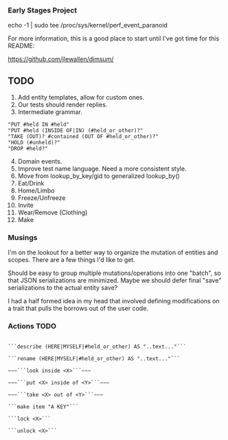 ### Early Stages Project

echo -1 | sudo tee /proc/sys/kernel/perf_event_paranoid

For more information, this is a good place to start until I've got time for this README:

https://github.com/jlewallen/dimsum/

## TODO

1. Add entity templates, allow for custom ones.
2. Our tests should render replies.
3. Intermediate grammar.

```
"PUT #held IN #held"
"PUT #held (INSIDE OF|IN) (#held_or_other)?"
"TAKE (OUT)? #contained (OUT OF #held_or_other)?"
"HOLD (#unheld)?"
"DROP #held?"
```

4. Domain events.
5. Improve test name language. Need a more consistent style.
6. Move from lookup_by_key/gid to generalized lookup_by<T>()
7. Eat/Drink
8. Home/Limbo
9. Freeze/Unfreeze
10. Invite
11. Wear/Remove (Clothing)
12. Make

### Musings

I'm on the lookout for a better way to organize the mutation of entities and
scopes. There are a few things I'd like to get.

Should be easy to group multiple mutations/operations into one "batch", so that
JSON serializations are minimized. Maybe we should defer final "save"
serializations to the actual entity save?

I had a half formed idea in my head that involved defining modifications on a
trait that pulls the borrows out of the user code.

### Actions TODO

~~~```dig "NORTH EXIT" to "SOUTH EXIT" for "A NEW AREA"```~~~

```describe (HERE|MYSELF|#held_or_other) AS "..text..."```

```rename (HERE|MYSELF|#held_or_other) AS "..text..."```

~~~```look inside <X>```~~~

~~~```put <X> inside of <Y>```~~~

~~~```take <X> out of <Y>```~~~

```make item "A KEY"```

```lock <X>```

```unlock <X>```
